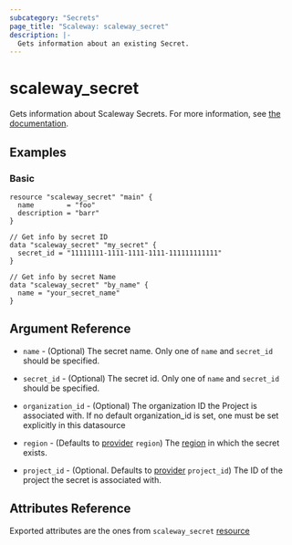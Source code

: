 ```yaml
---
subcategory: "Secrets"
page_title: "Scaleway: scaleway_secret"
description: |-
  Gets information about an existing Secret.
---
```


# scaleway_secret

Gets information about Scaleway Secrets.
For more information, see [the documentation](https://developers.scaleway.com/en/products/secret_manager/api/v1alpha1/).

## Examples

### Basic

```hcl
resource "scaleway_secret" "main" {
  name        = "foo"
  description = "barr"
}

// Get info by secret ID
data "scaleway_secret" "my_secret" {
  secret_id = "11111111-1111-1111-1111-111111111111"
}

// Get info by secret Name
data "scaleway_secret" "by_name" {
  name = "your_secret_name"
}
```

## Argument Reference

- `name` - (Optional) The secret name.
  Only one of `name` and `secret_id` should be specified.

- `secret_id` - (Optional) The secret id.
  Only one of `name` and `secret_id` should be specified.

- `organization_id` - (Optional) The organization ID the Project is associated with.
  If no default organization_id is set, one must be set explicitly in this datasource

- `region` - (Defaults to [provider](../index.md#region) `region`) The [region](../guides/regions_and_zones.md#regions) in which the secret exists.

- `project_id` - (Optional. Defaults to [provider](../index.md#project_id) `project_id`) The ID of the
  project the secret is associated with.


## Attributes Reference

Exported attributes are the ones from `scaleway_secret` [resource](../resources/secret.md)
